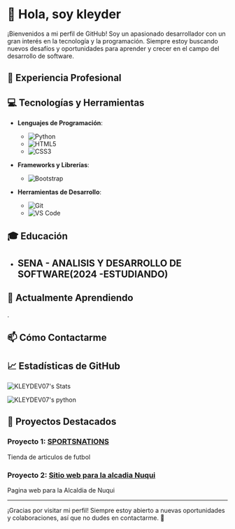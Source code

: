 # 👋 Hola, soy kleyder

¡Bienvenidos a mi perfil de GitHub! Soy un apasionado desarrollador con un gran interés en la tecnología y la programación. Siempre estoy buscando nuevos desafíos y oportunidades para aprender y crecer en el campo del desarrollo de software.

## 💼 Experiencia Profesional

## 💻 Tecnologías y Herramientas

- **Lenguajes de Programación**:
  - ![Python](https://img.shields.io/badge/Python-3776AB?style=for-the-badge&logo=python&logoColor=white)
  - ![HTML5](https://img.shields.io/badge/HTML5-E34F26?style=for-the-badge&logo=html5&logoColor=white)
  - ![CSS3](https://img.shields.io/badge/CSS3-1572B6?style=for-the-badge&logo=css3&logoColor=white)
 

- **Frameworks y Librerías**:
  - ![Bootstrap](https://img.shields.io/badge/Bootstrap-563D7C?style=for-the-badge&logo=bootstrap&logoColor=white)

- **Herramientas de Desarrollo**:
  - ![Git](https://img.shields.io/badge/Git-F05032?style=for-the-badge&logo=git&logoColor=white)
  - ![VS Code](https://img.shields.io/badge/VS%20Code-007ACC?style=for-the-badge&logo=visual-studio-code&logoColor=white)

## 🎓 Educación

- **SENA** - ANALISIS Y DESARROLLO DE SOFTWARE(2024 -ESTUDIANDO)
  -

## 🌱 Actualmente Aprendiendo

.

## 📫 Cómo Contactarme



## 📈 Estadísticas de GitHub

![KLEYDEV07's Stats](https://github-readme-stats.vercel.app/api?username=KLEYDEV07&theme=dracula&show_icons=true&hide_border=false&count_private=true)

![KLEYDEV07's python](https://github-readme-stats.vercel.app/api/top-langs/?username=KLEYDEV07&theme=dracula&show_icons=true&hide_border=true&layout=compact)

## 📂 Proyectos Destacados

### Proyecto 1: [SPORTSNATIONS](https://github.com/KLEYDEV07/SPORTSNATION.git)
Tienda de articulos de futbol

### Proyecto 2: [Sitio web para la alcadia Nuqui](https://github.com/KLEYDEV07/alcaldia-nuqui.git)
Pagina  web para la Alcaldia de Nuqui

---

¡Gracias por visitar mi perfil! Siempre estoy abierto a nuevas oportunidades y colaboraciones, así que no dudes en contactarme. 🚀
